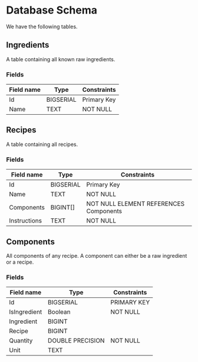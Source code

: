 # Database Schema

We have the following tables.

## Ingredients

A table containing all known raw ingredients.

### Fields

| Field name | Type      | Constraints |
| ---------- | --------- | ----------- |
| Id         | BIGSERIAL | Primary Key |
| Name       | TEXT      | NOT NULL    |

## Recipes

A table containing all recipes.

### Fields

| Field name   | Type      | Constraints                            |
| ------------ | --------- | -------------------------------------- |
| Id           | BIGSERIAL | Primary Key                            |
| Name         | TEXT      | NOT NULL                               |
| Components   | BIGINT[]  | NOT NULL ELEMENT REFERENCES Components |
| Instructions | TEXT      | NOT NULL                               |

## Components

All components of any recipe. A component can either be a raw
ingredient or a recipe.

### Fields

| Field name   | Type             | Constraints |
| ------------ | ---------------- | ----------- |
| Id           | BIGSERIAL        | PRIMARY KEY |
| IsIngredient | Boolean          | NOT NULL    |
| Ingredient   | BIGINT           |             |
| Recipe       | BIGINT           |             |
| Quantity     | DOUBLE PRECISION | NOT NULL    |
| Unit         | TEXT             |             |
